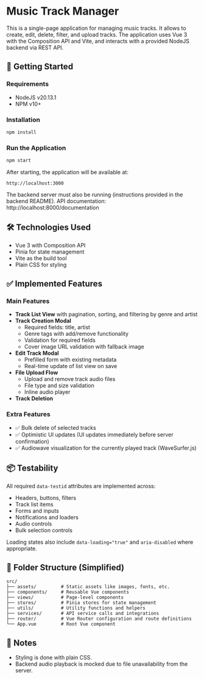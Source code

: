 # Music Track Manager

This is a single-page application for managing music tracks. It allows to create, edit, delete, filter, and upload tracks. The application uses Vue 3 with the Composition API and Vite, and interacts with a provided NodeJS backend via REST API.

## 🚀 Getting Started

### Requirements

- NodeJS v20.13.1
- NPM v10+

### Installation

```bash
npm install
```

### Run the Application

```bash
npm start
```

After starting, the application will be available at:

```
http://localhost:3000
```

The backend server must also be running (instructions provided in the backend README).
API documentation: http://localhost:8000/documentation

## 🛠 Technologies Used

- Vue 3 with Composition API
- Pinia for state management
- Vite as the build tool
- Plain CSS for styling

## ✅ Implemented Features

### Main Features

- **Track List View** with pagination, sorting, and filtering by genre and artist
- **Track Creation Modal**
  - Required fields: title, artist
  - Genre tags with add/remove functionality
  - Validation for required fields
  - Cover image URL validation with fallback image
- **Edit Track Modal**
  - Prefilled form with existing metadata
  - Real-time update of list view on save
- **File Upload Flow**
  - Upload and remove track audio files
  - File type and size validation
  - Inline audio player
- **Track Deletion**

### Extra Features

- ✅ Bulk delete of selected tracks
- ✅ Optimistic UI updates (UI updates immediately before server confirmation)
- ✅ Audiowave visualization for the currently played track (WaveSurfer.js)

## 📦 Testability

All required `data-testid` attributes are implemented across:

- Headers, buttons, filters
- Track list items
- Forms and inputs
- Notifications and loaders
- Audio controls
- Bulk selection controls

Loading states also include `data-loading="true"` and `aria-disabled` where appropriate.

## 📁 Folder Structure (Simplified)

```
src/
├── assets/         # Static assets like images, fonts, etc.
├── components/     # Reusable Vue components
├── views/          # Page-level components
├── stores/         # Pinia stores for state management
├── utils/          # Utility functions and helpers
├── services/       # API service calls and integrations
├── router/         # Vue Router configuration and route definitions
└── App.vue         # Root Vue component
```

## 📎 Notes

- Styling is done with plain CSS.
- Backend audio playback is mocked due to file unavailability from the server.
